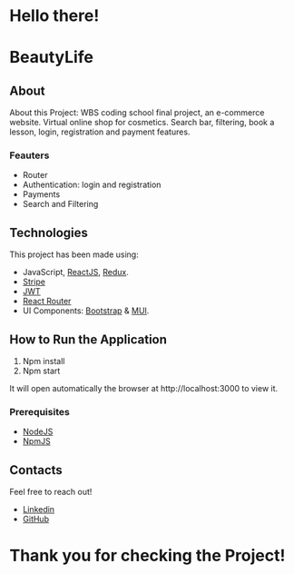 # Hello there! 

# BeautyLife

## About

About this Project: WBS coding school final project, an e-commerce website.
Virtual online shop for cosmetics. Search bar, filtering, book a lesson, login, registration and payment features.

### Feauters

- Router
- Authentication: login and registration 
- Payments 
- Search and Filtering

## Technologies

This project has been made using:

- JavaScript, [ReactJS](https://reactjs.org/), [Redux](https://redux.js.org/).
- [Stripe](https://stripe.com/docs)
- [JWT](https://jwt.io/)
- [React Router](https://v5.reactrouter.com/web/guides/quick-start)
- UI Components: [Bootstrap](https://react-bootstrap.github.io/) & [MUI](https://mui.com/).

## How to Run the Application

1. Npm install
2. Npm start

It will open automatically the browser at http://localhost:3000 to view it.

### Prerequisites

- [NodeJS](https://nodejs.org/it/download/)
- [NpmJS](https://docs.npmjs.com/downloading-and-installing-node-js-and-npm)

## Contacts

Feel free to reach out!

- [Linkedin](https://www.linkedin.com/in/giulia-giovannoli/)
- [GitHub](https://github.com/GiuliaGiovannoli)


# Thank you for checking the Project!
